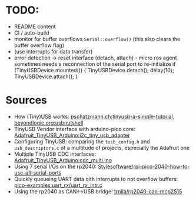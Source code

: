 # TODO:
- README content
- CI / auto-build
- monitor for buffer overflows `Serial::overflow()` (this also clears the buffer overflow flag)
- (use interrupts for data transfer)
- error detection → reset interface (detach, attach) - micro ros agent sometimes needs a reconnection of the serial port to re-initialize
         if (TinyUSBDevice.mounted()) { TinyUSBDevice.detach(); delay(10); TinyUSBDevice.attach(); }


# Sources
- How (Tiny)USB works: [pschatzmann.ch:tinyusb-a-simple-tutorial](https://www.pschatzmann.ch/home/2021/02/19/tinyusb-a-simple-tutorial/), [beyondlogic.org:usbnutshell](https://www.beyondlogic.org/usbnutshell/usb5.shtml)
- TinyUSB Vendor interface with arduino-pico core: [Adafruit_TinyUSB_Arduino:i2c_tiny_usb_adapter](https://github.com/adafruit/Adafruit_TinyUSB_Arduino/tree/master/examples/Vendor/i2c_tiny_usb_adapter)
- Configuring TinyUSB: comparing the `tusb_config.h` and `usb_descriptors.c` of a multitude of projects, especially the Adafruit one
- Multiple TinyUSB CDC interfaces: [Adafruit_TinyUSB_Arduino:cdc_multi.ino](https://github.com/adafruit/Adafruit_TinyUSB_Arduino/blob/master/examples/CDC/cdc_multi/cdc_multi.ino)
- Using 7 serial I/Os on the rp2040: [Stylesoftware/rpi-pico-2040-how-to-use-all-serial-ports](https://github.com/Stylesoftware/rpi-pico-2040-how-to-use-all-serial-ports)
- Quickly queueing UART data qith interrupts to not overflow buffers: [pico-examples:uart_rx/uart_rx_intr.c](https://github.com/raspberrypi/pico-examples/blob/master/pio/uart_rx/uart_rx_intr.c)
- Using the rp2040 as CAN↔USB bridge: [trnila/rp2040-can-mcp2515](https://github.com/trnila/rp2040-can-mcp2515)
<!-- - TODO  I forgot something -->
